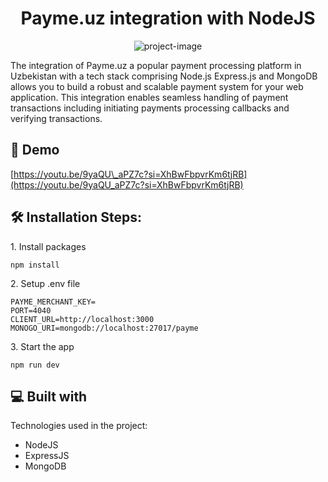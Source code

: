 <h1 align="center" id="title">Payme.uz integration with NodeJS</h1>

<p align="center"><img src="https://socialify.git.ci/samarbadriddin0v/payme-uz-integration/image?language=1&amp;owner=1&amp;name=1&amp;stargazers=1&amp;theme=Light" alt="project-image"></p>

<p id="description">The integration of Payme.uz a popular payment processing platform in Uzbekistan with a tech stack comprising Node.js Express.js and MongoDB allows you to build a robust and scalable payment system for your web application. This integration enables seamless handling of payment transactions including initiating payments processing callbacks and verifying transactions.</p>

<h2>🚀 Demo</h2>

[https://youtu.be/9yaQU\_aPZ7c?si=XhBwFbpvrKm6tjRB](https://youtu.be/9yaQU_aPZ7c?si=XhBwFbpvrKm6tjRB)

<h2>🛠️ Installation Steps:</h2>

<p>1. Install packages</p>

```
npm install
```

<p>2. Setup .env file</p>

```
PAYME_MERCHANT_KEY=
PORT=4040
CLIENT_URL=http://localhost:3000
MONOGO_URI=mongodb://localhost:27017/payme
```

<p>3. Start the app</p>

```
npm run dev
```

  
  
<h2>💻 Built with</h2>

Technologies used in the project:

*   NodeJS
*   ExpressJS
*   MongoDB

